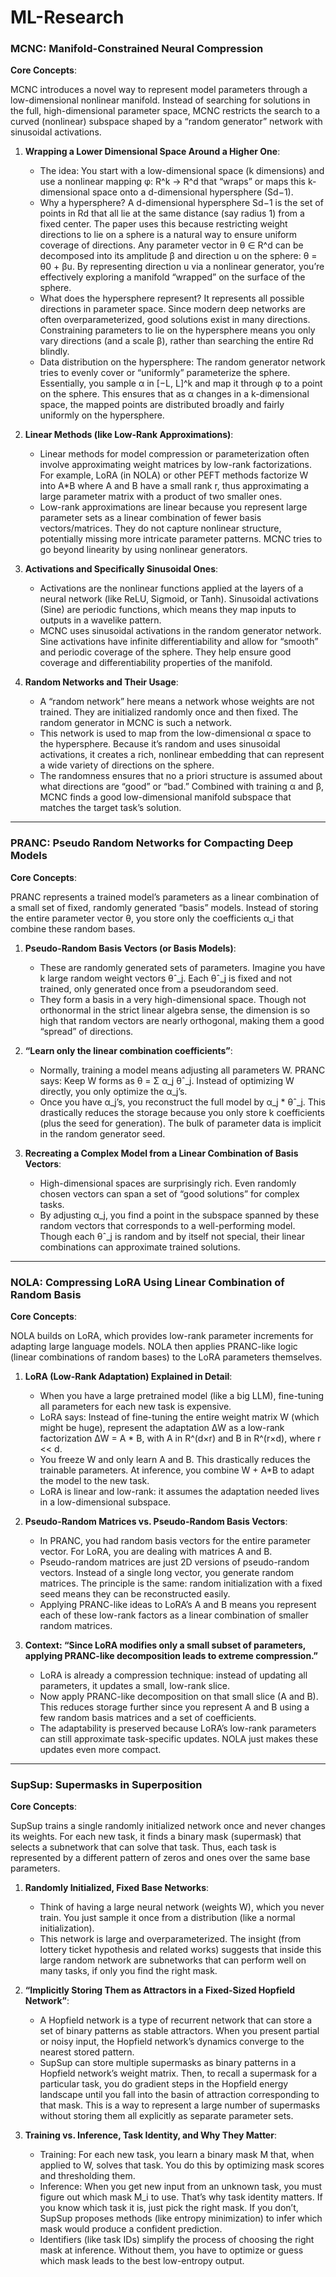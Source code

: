 # ML-Research

### MCNC: Manifold-Constrained Neural Compression

**Core Concepts**:

MCNC introduces a novel way to represent model parameters through a low-dimensional nonlinear manifold. Instead of searching for solutions in the full, high-dimensional parameter space, MCNC restricts the search to a curved (nonlinear) subspace shaped by a “random generator” network with sinusoidal activations.

1. **Wrapping a Lower Dimensional Space Around a Higher One**:
   - The idea: You start with a low-dimensional space (k dimensions) and use a nonlinear mapping φ: R^k → R^d that “wraps” or maps this k-dimensional space onto a d-dimensional hypersphere (Sd−1).
   - Why a hypersphere? A d-dimensional hypersphere Sd−1 is the set of points in Rd that all lie at the same distance (say radius 1) from a fixed center. The paper uses this because restricting weight directions to lie on a sphere is a natural way to ensure uniform coverage of directions. Any parameter vector in θ ∈ R^d can be decomposed into its amplitude β and direction u on the sphere: θ = θ0 + βu. By representing direction u via a nonlinear generator, you’re effectively exploring a manifold “wrapped” on the surface of the sphere.
   - What does the hypersphere represent? It represents all possible directions in parameter space. Since modern deep networks are often overparameterized, good solutions exist in many directions. Constraining parameters to lie on the hypersphere means you only vary directions (and a scale β), rather than searching the entire Rd blindly.
   - Data distribution on the hypersphere: The random generator network tries to evenly cover or “uniformly” parameterize the sphere. Essentially, you sample α in [−L, L]^k and map it through φ to a point on the sphere. This ensures that as α changes in a k-dimensional space, the mapped points are distributed broadly and fairly uniformly on the hypersphere.

2. **Linear Methods (like Low-Rank Approximations)**:
   - Linear methods for model compression or parameterization often involve approximating weight matrices by low-rank factorizations. For example, LoRA (in NOLA) or other PEFT methods factorize W into A*B where A and B have a small rank r, thus approximating a large parameter matrix with a product of two smaller ones.
   - Low-rank approximations are linear because you represent large parameter sets as a linear combination of fewer basis vectors/matrices. They do not capture nonlinear structure, potentially missing more intricate parameter patterns. MCNC tries to go beyond linearity by using nonlinear generators.

3. **Activations and Specifically Sinusoidal Ones**:
   - Activations are the nonlinear functions applied at the layers of a neural network (like ReLU, Sigmoid, or Tanh). Sinusoidal activations (Sine) are periodic functions, which means they map inputs to outputs in a wavelike pattern.
   - MCNC uses sinusoidal activations in the random generator network. Sine activations have infinite differentiability and allow for “smooth” and periodic coverage of the sphere. They help ensure good coverage and differentiability properties of the manifold.

4. **Random Networks and Their Usage**:
   - A “random network” here means a network whose weights are not trained. They are initialized randomly once and then fixed. The random generator in MCNC is such a network.
   - This network is used to map from the low-dimensional α space to the hypersphere. Because it’s random and uses sinusoidal activations, it creates a rich, nonlinear embedding that can represent a wide variety of directions on the sphere.
   - The randomness ensures that no a priori structure is assumed about what directions are “good” or “bad.” Combined with training α and β, MCNC finds a good low-dimensional manifold subspace that matches the target task’s solution.

---

### PRANC: Pseudo Random Networks for Compacting Deep Models

**Core Concepts**:

PRANC represents a trained model’s parameters as a linear combination of a small set of fixed, randomly generated “basis” models. Instead of storing the entire parameter vector θ, you store only the coefficients α_i that combine these random bases.

1. **Pseudo-Random Basis Vectors (or Basis Models)**:
   - These are randomly generated sets of parameters. Imagine you have k large random weight vectors θˆ_j. Each θˆ_j is fixed and not trained, only generated once from a pseudorandom seed.
   - They form a basis in a very high-dimensional space. Though not orthonormal in the strict linear algebra sense, the dimension is so high that random vectors are nearly orthogonal, making them a good “spread” of directions.

2. **“Learn only the linear combination coefficients”**:
   - Normally, training a model means adjusting all parameters W. PRANC says: Keep W forms as θ = Σ α_j θˆ_j. Instead of optimizing W directly, you only optimize the α_j’s.
   - Once you have α_j’s, you reconstruct the full model by α_j * θˆ_j. This drastically reduces the storage because you only store k coefficients (plus the seed for generation). The bulk of parameter data is implicit in the random generator seed.

3. **Recreating a Complex Model from a Linear Combination of Basis Vectors**:
   - High-dimensional spaces are surprisingly rich. Even randomly chosen vectors can span a set of “good solutions” for complex tasks.
   - By adjusting α_j, you find a point in the subspace spanned by these random vectors that corresponds to a well-performing model. Though each θˆ_j is random and by itself not special, their linear combinations can approximate trained solutions.

---

### NOLA: Compressing LoRA Using Linear Combination of Random Basis

**Core Concepts**:

NOLA builds on LoRA, which provides low-rank parameter increments for adapting large language models. NOLA then applies PRANC-like logic (linear combinations of random bases) to the LoRA parameters themselves.

1. **LoRA (Low-Rank Adaptation) Explained in Detail**:
   - When you have a large pretrained model (like a big LLM), fine-tuning all parameters for each new task is expensive.
   - LoRA says: Instead of fine-tuning the entire weight matrix W (which might be huge), represent the adaptation ΔW as a low-rank factorization ΔW = A * B, with A in R^(d×r) and B in R^(r×d), where r << d.
   - You freeze W and only learn A and B. This drastically reduces the trainable parameters. At inference, you combine W + A*B to adapt the model to the new task.
   - LoRA is linear and low-rank: it assumes the adaptation needed lives in a low-dimensional subspace.

2. **Pseudo-Random Matrices vs. Pseudo-Random Basis Vectors**:
   - In PRANC, you had random basis vectors for the entire parameter vector. For LoRA, you are dealing with matrices A and B. 
   - Pseudo-random matrices are just 2D versions of pseudo-random vectors. Instead of a single long vector, you generate random matrices. The principle is the same: random initialization with a fixed seed means they can be reconstructed easily.
   - Applying PRANC-like ideas to LoRA’s A and B means you represent each of these low-rank factors as a linear combination of smaller random matrices.

3. **Context: “Since LoRA modifies only a small subset of parameters, applying PRANC-like decomposition leads to extreme compression.”**
   - LoRA is already a compression technique: instead of updating all parameters, it updates a small, low-rank slice.
   - Now apply PRANC-like decomposition on that small slice (A and B). This reduces storage further since you represent A and B using a few random basis matrices and a set of coefficients.
   - The adaptability is preserved because LoRA’s low-rank parameters can still approximate task-specific updates. NOLA just makes these updates even more compact.

---

### SupSup: Supermasks in Superposition

**Core Concepts**:

SupSup trains a single randomly initialized network once and never changes its weights. For each new task, it finds a binary mask (supermask) that selects a subnetwork that can solve that task. Thus, each task is represented by a different pattern of zeros and ones over the same base parameters.

1. **Randomly Initialized, Fixed Base Networks**:
   - Think of having a large neural network (weights W), which you never train. You just sample it once from a distribution (like a normal initialization).
   - This network is large and overparameterized. The insight (from lottery ticket hypothesis and related works) suggests that inside this large random network are subnetworks that can perform well on many tasks, if only you find the right mask.

2. **“Implicitly Storing Them as Attractors in a Fixed-Sized Hopfield Network”**:
   - A Hopfield network is a type of recurrent network that can store a set of binary patterns as stable attractors. When you present partial or noisy input, the Hopfield network’s dynamics converge to the nearest stored pattern.
   - SupSup can store multiple supermasks as binary patterns in a Hopfield network’s weight matrix. Then, to recall a supermask for a particular task, you do gradient steps in the Hopfield energy landscape until you fall into the basin of attraction corresponding to that mask. This is a way to represent a large number of supermasks without storing them all explicitly as separate parameter sets.

3. **Training vs. Inference, Task Identity, and Why They Matter**:
   - Training: For each new task, you learn a binary mask M that, when applied to W, solves that task. You do this by optimizing mask scores and thresholding them.
   - Inference: When you get new input from an unknown task, you must figure out which mask M_i to use. That’s why task identity matters. If you know which task it is, just pick the right mask. If you don’t, SupSup proposes methods (like entropy minimization) to infer which mask would produce a confident prediction.
   - Identifiers (like task IDs) simplify the process of choosing the right mask at inference. Without them, you have to optimize or guess which mask leads to the best low-entropy output.
